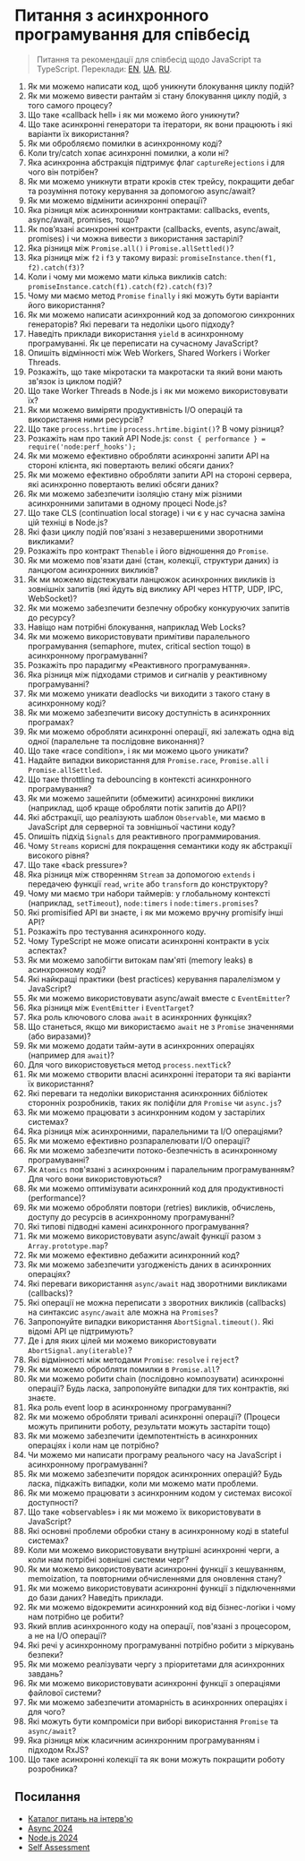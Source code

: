 # Питання з асинхронного програмування для співбесід

> Питання та рекомендації для співбесід щодо JavaScript та TypeScript.
> Переклади:
> [EN](https://github.com/tshemsedinov/Async-Interview-Questions/tree/en),
> [UA](https://github.com/tshemsedinov/Async-Interview-Questions/tree/ua),
> [RU](https://github.com/tshemsedinov/Async-Interview-Questions/tree/ru).

1. Як ми можемо написати код, щоб уникнути блокування циклу подій?
2. Як ми можемо вивести рантайм зі стану блокування циклу подій, з того самого процесу?
3. Що таке «callback hell» і як ми можемо його уникнути?
4. Що таке асинхронні генератори та ітератори, як вони працюють і які варіанти їх використання?
5. Як ми обробляємо помилки в асинхронному коді?
6. Коли try/catch хопає асинхронні помилки, а коли ні?
7. Яка асинхронна абстракція підтримує флаг `captureRejections` і для чого він потрібен?
8. Як ми можемо уникнути втрати кроків стек трейсу, покращити дебаг та розуміння потоку керування за допомогою async/await?
9. Як ми можемо відмінити асинхронні операції?
10. Яка різниця між асинхронними контрактами: callbacks, events, async/await, promises, тощо?
11. Як пов’язані асинхронні контракти (callbacks, events, async/await, promises) і чи можна вивести з використання застарілі?
12. Яка різниця між `Promise.all()` і `Promise.allSettled()`?
13. Яка різниця між `f2` і `f3` у такому виразі: `promiseInstance.then(f1, f2).catch(f3)`?
14. Коли і чому ми можемо мати кілька викликів catch: `promiseInstance.catch(f1).catch(f2).catch(f3)`?
15. Чому ми маємо метод `Promise` `finally` і які можуть бути варіанти його використання?
16. Як ми можемо написати асинхронний код за допомогою синхронних генераторів? Які переваги та недоліки цього підходу?
17. Наведіть приклади використання `yield` в асинхронному програмуванні. Як це переписати на сучасному JavaScript?
18. Опишіть відмінності між Web Workers, Shared Workers і Worker Threads.
19. Розкажіть, що таке мікротаски та макротаски та який вони мають зв'язок із циклом подій?
20. Що таке Worker Threads в Node.js і як ми можемо використовувати їх?
21. Як ми можемо виміряти продуктивність I/O операцій та використання ними ресурсів?
22. Що таке `process.hrtime` і `process.hrtime.bigint()`? В чому різниця?
23. Розкажіть нам про такий API Node.js: `const { performance } = require('node:perf_hooks');`
24. Як ми можемо ефективно обробляти асинхронні запити API на стороні клієнта, які повертають великі обсяги даних?
25. Як ми можемо ефективно обробляти запити API на стороні сервера, які асинхронно повертають великі обсяги даних?
26. Як ми можемо забезпечити ізоляцію стану між різними асинхронними запитами в одному процесі Node.js?
27. Що таке CLS (continuation local storage) і чи є у нас сучасна заміна цій техніці в Node.js?
28. Які фази циклу подій пов'язані з незавершеними зворотними викликами?
29. Розкажіть про контракт `Thenable` і його відношення до `Promise`.
30. Як ми можемо пов'язати дані (стан, колекції, структури даних) із ланцюгом асинхронних викликів?
31. Як ми можемо відстежувати ланцюжок асинхронних викликів із зовнішніх запитів (які йдуть від виклику API через HTTP, UDP, IPC, WebSocket)?
32. Як ми можемо забезпечити безпечну обробку конкуруючих запитів до ресурсу?
33. Навіщо нам потрібні блокування, наприклад Web Locks?
34. Як ми можемо використовувати примітиви паралельного програмування (semaphore, mutex, critical section тощо) в асинхронному програмуванні?
35. Розкажіть про парадигму «Реактивного програмування».
36. Яка різниця між підходами стримов и сигналів у реактивному програмуванні?
37. Як ми можемо уникати deadlocks чи виходити з такого стану в асинхронному коді?
38. Як ми можемо забезпечити високу доступність в асинхронних програмах?
39. Як ми можемо обробляти асинхронні операції, які залежать одна від одної (паралельне та послідовне виконання)?
40. Що таке «race condition», і як ми можемо цього уникати?
41. Надайте випадки використання для `Promise.race`, `Promise.all` і `Promise.allSettled`.
42. Що таке throttling та debouncing в контексті асинхронного програмування?
43. Як ми можемо зашейпити (обмежити) асинхронні виклики (наприклад, щоб краще обробляти потік запитів до API)?
44. Які абстракції, що реалізують шаблон `Observable`, ми маємо в JavaScript для серверної та зовнішньої частини коду?
45. Опишіть підхід `Signals` для реактивного программирования.
46. Чому `Streams` корисні для покращення семантики коду як абстракції високого рівня?
47. Що таке «back pressure»?
48. Яка різниця між створенням `Stream` за допомогою `extends` і передачею функції `read`, `write` або `transform` до конструктору?
49. Чому ми маємо три набори таймерів: у глобальному контексті (наприклад, `setTimeout`), `node:timers` і `node:timers.promises`?
50. Які promisified API ви знаєте, і як ми можемо вручну promisify інші API?
51. Розкажіть про тестування асинхронного коду.
52. Чому TypeScript не може описати асинхронні контракти в усіх аспектах?
53. Як ми можемо запобігти витокам пам'яті (memory leaks) в асинхронному коді?
54. Які найкращі практики (best practices) керування паралелізмом у JavaScript?
55. Як ми можемо використовувати async/await вместе с `EventEmitter`?
56. Яка різниця між `EventEmitter` і `EventTarget`?
57. Яка роль ключового слова `await` в асинхронних функціях?
58. Що станеться, якщо ми використаємо `await` не з `Promise` значеннями (або виразами)?
59. Як ми можемо додати тайм-аути в асинхронних операціях (например для `await`)?
60. Для чого використовується метод `process.nextTick`?
61. Як ми можемо створити власні асинхронні ітератори та які варіанти їх використання?
62. Які переваги та недоліки використання асинхронних бібліотек сторонніх розробників, таких як поліфіли для `Promise` чи `async.js`?
63. Як ми можемо працювати з асинхронним кодом у застарілих системах?
64. Яка різниця між асинхронними, паралельними та I/O операціями?
65. Як ми можемо ефективно розпаралелювати I/O операції?
66. Як ми можемо забезпечити потоко-безпечність в асинхронному програмуванні?
67. Як `Atomics` пов'язані з асинхронним і паралельним програмуванням? Для чого вони використовуються?
68. Як ми можемо оптимізувати асинхронний код для продуктивності (performance)?
69. Як ми можемо обробляти повтори (retries) викликів, обчислень, доступу до ресурсів в асинхронному програмуванні?
70. Які типові підводні камені асинхронного програмування?
71. Як ми можемо використовувати async/await функції разом з `Array.prototype.map`?
72. Як ми можемо ефективно дебажити асинхронний код?
73. Як ми можемо забезпечити узгодженість даних в асинхронних операціях?
74. Які переваги використання `async/await` над зворотними викликами (callbacks)?
75. Які операції не можна переписати з зворотних викликів (callbacks) на синтаксис `async/await` але можна на `Promises`?
76. Запропонуйте випадки використання `AbortSignal.timeout()`. Які відомі API це підтримують?
77. Де і для яких цілей ми можемо використовувати `AbortSignal.any(iterable)`?
78. Які відмінності між методами `Promise`: `resolve` і `reject`?
79. Як ми можемо обробляти помилки в `Promise.all`?
80. Як ми можемо робити chain (послідовно композувати) асинхронні операції? Будь ласка, запропонуйте випадки для тих контрактів, які знаєте.
81. Яка роль event loop в асинхронному програмуванні?
82. Як ми можемо обробляти тривалі асинхронні операції? (Процеси можуть припинити роботу, результати можуть застаріти тощо)
83. Як ми можемо забезпечити ідемпотентність в асинхронних операціях і коли нам це потрібно?
84. Чи можемо ми написати програму реального часу на JavaScript і асинхронному програмуванні?
85. Як ми можемо забезпечити порядок асинхронних операцій? Будь ласка, підкажіть випадки, коли ми можемо мати проблеми.
86. Як ми можемо працювати з асинхронним кодом у системах високої доступності?
87. Що таке «observables» і як ми можемо їх використовувати в JavaScript?
88. Які основні проблеми обробки стану в асинхронному коді в stateful системах?
89. Коли ми можемо використовувати внутрішні асинхронні черги, а коли нам потрібні зовнішні системи черг?
90. Як ми можемо використовувати асинхронні функції з кешуванням, memoization, та повторними обчисленнями для оновлення стану?
91. Як ми можемо використовувати асинхронні функції з підключеннями до бази даних? Наведіть приклади.
92. Як ми можемо відокремити асинхронний код від бізнес-логіки і чому нам потрібно це робити?
93. Який вплив асинхронного коду на операції, пов'язані з процесором, а не на I/O операції?
94. Які речі у асинхронному програмуванні потрібно робити з міркувань безпеки?
95. Як ми можемо реалізувати чергу з пріоритетами для асинхронних завдань?
96. Як ми можемо використовувати асинхронні функції з операціями файлової системи?
97. Як ми можемо забезпечити атомарність в асинхронних операціях і для чого?
98. Які можуть бути компроміси при виборі використання `Promise` та `async/await`?
99. Яка різниця між класичним асинхронним програмуванням і підходом RxJS?
100. Що таке асинхронні колекції та як вони можуть покращити роботу розробника?

## Посилання

- [ Каталог питань на інтерв'ю](https://github.com/tshemsedinov/Interview-Questions)
- [ Async 2024](https://github.com/HowProgrammingWorks/Index/blob/master/Courses/Async-2024.md)
- [ Node.js 2024](https://github.com/HowProgrammingWorks/Index/blob/master/Courses/NodeJS-2024.md)
- [ Self Assessment](https://github.com/HowProgrammingWorks/SelfAssessment)
